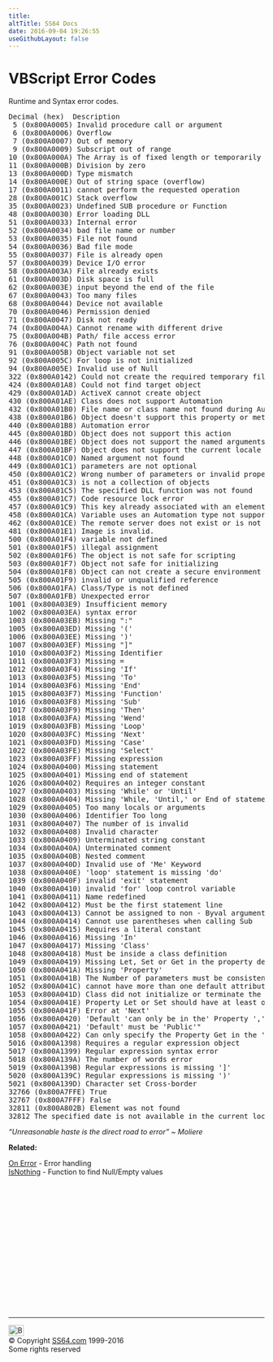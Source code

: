 ```yaml
---
title:
altTitle: SS64 Docs
date: 2016-09-04 19:26:55
useGithubLayout: false
---
```

<!-- #BeginLibraryItem "/Library/head_vbsyntax.lbi" --><!-- #EndLibraryItem --><h1>VBScript Error Codes </h1> 
<p>Runtime and Syntax error codes.</p>
<pre>Decimal (hex)  Description
 5 (0x800A0005) Invalid procedure call or argument
 6 (0x800A0006) Overflow
 7 (0x800A0007) Out of memory
 9 (0x800A0009) Subscript out of range
10 (0x800A000A) The Array is of fixed length or temporarily locked
11 (0x800A000B) Division by zero
13 (0x800A000D) Type mismatch
14 (0x800A000E) Out of string space (overflow)
17 (0x800A0011) cannot perform the requested operation
28 (0x800A001C) Stack overflow
35 (0x800A0023) Undefined SUB procedure or Function
48 (0x800A0030) Error loading DLL
51 (0x800A0033) Internal error
52 (0x800A0034) bad file name or number
53 (0x800A0035) File not found
54 (0x800A0036) Bad file mode
55 (0x800A0037) File is already open
57 (0x800A0039) Device I/O error
58 (0x800A003A) File already exists
61 (0x800A003D) Disk space is full
62 (0x800A003E) input beyond the end of the file
67 (0x800A0043) Too many files
68 (0x800A0044) Device not available
70 (0x800A0046) Permission denied
71 (0x800A0047) Disk not ready
74 (0x800A004A) Cannot rename with different drive
75 (0x800A004B) Path/ file access error
76 (0x800A004C) Path not found
91 (0x800A005B) Object variable not set
92 (0x800A005C) For loop is not initialized
94 (0x800A005E) Invalid use of Null 
322 (0x800A0142) Could not create the required temporary file
424 (0x800A01A8) Could not find target object
429 (0x800A01AD) ActiveX cannot create object
430 (0x800A01AE) Class does not support Automation
432 (0x800A01B0) File name or class name not found during Automation operation
438 (0x800A01B6) Object doesn't support this property or method
440 (0x800A01B8) Automation error
445 (0x800A01BD) Object does not support this action
446 (0x800A01BE) Object does not support the named arguments
447 (0x800A01BF) Object does not support the current locale
448 (0x800A01C0) Named argument not found
449 (0x800A01C1) parameters are not optional
450 (0x800A01C2) Wrong number of parameters or invalid property assignment
451 (0x800A01C3) is not a collection of objects
453 (0x800A01C5) The specified DLL function was not found
455 (0x800A01C7) Code resource lock error
457 (0x800A01C9) This key already associated with an element of this collection
458 (0x800A01CA) Variable uses an Automation type not supported in VBScript
462 (0x800A01CE) The remote server does not exist or is not available
481 (0x800A01E1) Image is invalid.
500 (0x800A01F4) variable not defined
501 (0x800A01F5) illegal assignment
502 (0x800A01F6) The object is not safe for scripting
503 (0x800A01F7) Object not safe for initializing
504 (0x800A01F8) Object can not create a secure environment
505 (0x800A01F9) invalid or unqualified reference
506 (0x800A01FA) Class/Type is not defined
507 (0x800A01FB) Unexpected error
1001 (0x800A03E9) Insufficient memory
1002 (0x800A03EA) syntax error
1003 (0x800A03EB) Missing ":"
1005 (0x800A03ED) Missing '('
1006 (0x800A03EE) Missing ')'
1007 (0x800A03EF) Missing "]"
1010 (0x800A03F2) Missing Identifier
1011 (0x800A03F3) Missing = 
1012 (0x800A03F4) Missing 'If'
1013 (0x800A03F5) Missing 'To'
1014 (0x800A03F6) Missing 'End'
1015 (0x800A03F7) Missing 'Function'
1016 (0x800A03F8) Missing 'Sub'
1017 (0x800A03F9) Missing 'Then'
1018 (0x800A03FA) Missing 'Wend'
1019 (0x800A03FB) Missing 'Loop'
1020 (0x800A03FC) Missing 'Next'
1021 (0x800A03FD) Missing 'Case'
1022 (0x800A03FE) Missing 'Select'
1023 (0x800A03FF) Missing expression
1024 (0x800A0400) Missing statement
1025 (0x800A0401) Missing end of statement
1026 (0x800A0402) Requires an integer constant
1027 (0x800A0403) Missing 'While' or 'Until'
1028 (0x800A0404) Missing 'While, 'Until,' or End of statement
1029 (0x800A0405) Too many locals or arguments
1030 (0x800A0406) Identifier Too long
1031 (0x800A0407) The number of is invalid
1032 (0x800A0408) Invalid character
1033 (0x800A0409) Unterminated string constant
1034 (0x800A040A) Unterminated comment
1035 (0x800A040B) Nested comment
1037 (0x800A040D) Invalid use of 'Me' Keyword
1038 (0x800A040E) 'loop' statement is missing 'do'
1039 (0x800A040F) invalid 'exit' statement
1040 (0x800A0410) invalid 'for' loop control variable
1041 (0x800A0411) Name redefined
1042 (0x800A0412) Must be the first statement line
1043 (0x800A0413) Cannot be assigned to non - Byval argument
1044 (0x800A0414) Cannot use parentheses when calling Sub
1045 (0x800A0415) Requires a literal constant
1046 (0x800A0416) Missing 'In'
1047 (0x800A0417) Missing 'Class'
1048 (0x800A0418) Must be inside a class definition
1049 (0x800A0419) Missing Let, Set or Get in the property declaration
1050 (0x800A041A) Missing 'Property'
1051 (0x800A041B) The Number of parameters must be consistent with the attribute description
1052 (0x800A041C) cannot have more than one default attribute / method in a class 
1053 (0x800A041D) Class did not initialize or terminate the process parameters
1054 (0x800A041E) Property Let or Set should have at least one parameter
1055 (0x800A041F) Error at 'Next'
1056 (0x800A0420) 'Default 'can only be in the' Property ',' Function 'or' Sub 'in the designated
1057 (0x800A0421) 'Default' must be 'Public'"
1058 (0x800A0422) Can only specify the Property Get in the 'Default'
5016 (0x800A1398) Requires a regular expression object
5017 (0x800A1399) Regular expression syntax error
5018 (0x800A139A) The number of words error
5019 (0x800A139B) Regular expressions is missing ']'
5020 (0x800A139C) Regular expressions is missing ')'
5021 (0x800A139D) Character set Cross-border
32766 (0x800A7FFE) True
32767 (0x800A7FFF) False
32811 (0x800A802B) Element was not found
32812 The specified date is not available in the current locale's calendar</pre>
<p class="quote"><i>“Unreasonable haste is the direct road to error” ~ Moliere</i></p>
<p><b>Related:</b></p>
<p><a href="onerror.html">On Error</a> - Error handling<br>
<a href="syntax-null.html">IsNothing</a> - Function to find Null/Empty values</p><!-- #BeginLibraryItem "/Library/foot_vb.lbi" --><p>
<!-- VB300 -->
<ins class="adsbygoogle" style="display:inline-block;width:300px;height:250px" data-ad-client="ca-pub-6140977852749469" data-ad-slot="1683739502"></ins>
<script>
(adsbygoogle = window.adsbygoogle || []).push({});
</script></p>
<hr>
<div id="bl" class="footer"><a href="syntax-errors.html#"><img src="../images/top.png" width="30" height="22" alt="Back to the Top"></a></div>
<div id="br" class="footer, tagline">© Copyright <a href="../index.html">SS64.com</a> 1999-2016<br>
Some rights reserved</div><!-- #EndLibraryItem -->

